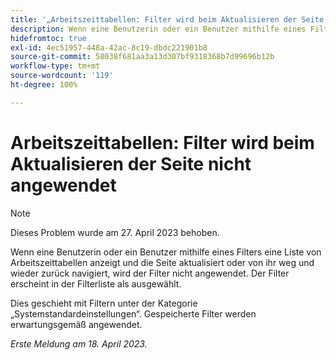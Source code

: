 ```yaml
---
title: '„Arbeitszeittabellen: Filter wird beim Aktualisieren der Seite nicht angewendet“'
description: Wenn eine Benutzerin oder ein Benutzer mithilfe eines Filters eine Liste von Arbeitszeittabellen anzeigt und die Seite aktualisiert oder von ihr weg und wieder zurück navigiert, wird der Filter nicht angewendet. Der Filter erscheint in der Filterliste als ausgewählt.
hidefromtoc: true
exl-id: 4ec51957-448a-42ac-8c19-dbdc221901b8
source-git-commit: 58038f681aa3a13d307bf9318368b7d99696b12b
workflow-type: tm+mt
source-wordcount: '119'
ht-degree: 100%

---
```


# Arbeitszeittabellen: Filter wird beim Aktualisieren der Seite nicht angewendet

>[!NOTE]
>
>Dieses Problem wurde am 27. April 2023 behoben.

Wenn eine Benutzerin oder ein Benutzer mithilfe eines Filters eine Liste von Arbeitszeittabellen anzeigt und die Seite aktualisiert oder von ihr weg und wieder zurück navigiert, wird der Filter nicht angewendet. Der Filter erscheint in der Filterliste als ausgewählt.

Dies geschieht mit Filtern unter der Kategorie „Systemstandardeinstellungen“. Gespeicherte Filter werden erwartungsgemäß angewendet.

_Erste Meldung am 18. April 2023._
